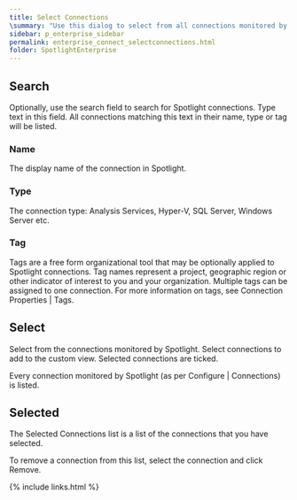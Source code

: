 ```yaml
---
title: Select Connections
\summary: "Use this dialog to select from all connections monitored by Spotlight."
sidebar: p_enterprise_sidebar
permalink: enterprise_connect_selectconnections.html
folder: SpotlightEnterprise
---
```




## Search

Optionally, use the search field to search for Spotlight connections. Type text in this field. All connections matching this text in their name, type or tag will be listed.

### Name

The display name of the connection in Spotlight.

### Type

The connection type: Analysis Services, Hyper-V, SQL Server, Windows Server etc.

### Tag

Tags are a free form organizational tool that may be optionally applied to Spotlight connections. Tag names represent a project, geographic region or other indicator of interest to you and your organization. Multiple tags can be assigned to one connection. For more information on tags, see Connection Properties \| Tags.


## Select

Select from the connections monitored by Spotlight. Select connections to add to the custom view. Selected connections are ticked.



Every connection monitored by Spotlight (as per Configure \| Connections) is listed.

## Selected

The Selected Connections list is a list of the connections that you have selected.

To remove a connection from this list, select the connection and click Remove.


{% include links.html %}
